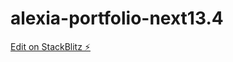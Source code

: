# alexia-portfolio-next13.4

[Edit on StackBlitz ⚡️](https://stackblitz.com/edit/stackblitz-starters-yd42yk)